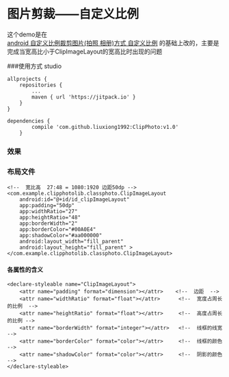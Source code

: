 # 图片剪裁——自定义比例

这个demo是在	
<a href="http://blog.csdn.net/liudao7994/article/details/53694204" target="_blank">android 自定义比例裁剪图片(拍照 相册)方式 自定义比例</a>
	的基础上改的，主要是完成当宽高比小于ClipImageLayout的宽高比时出现的问题

###使用方式 studio

	allprojects {
		repositories {
			...
			maven { url 'https://jitpack.io' }
		}
	}

	dependencies {
		    compile 'com.github.liuxiong1992:ClipPhoto:v1.0'
		}

### 效果




### 布局文件
	<!--  宽比高  27:48 = 1080:1920 边距50dp -->
    <com.example.clipphotolib.classphoto.ClipImageLayout
        android:id="@+id/id_clipImageLayout"
        app:padding="50dp"
        app:widthRatio="27"   
        app:heightRatio="48"
        app:borderWidth="2"
        app:borderColor="#00A0E4"
        app:shadowColor="#aa000000"
        android:layout_width="fill_parent"
        android:layout_height="fill_parent" >
    </com.example.clipphotolib.classphoto.ClipImageLayout>

#### 各属性的含义
	<declare-styleable name="ClipImageLayout">
        <attr name="padding" format="dimension"></attr>    <!--  边距  -->
        <attr name="widthRatio" format="float"></attr>  	<!--  宽度占周长的比例  -->
        <attr name="heightRatio" format="float"></attr>  	<!--  高度占周长的比例 -->
        <attr name="borderWidth" format="integer"></attr>  	<!--  线框的线宽 -->
        <attr name="borderColor" format="color"></attr>  	<!--  线框的颜色 -->
        <attr name="shadowColor" format="color"></attr>  	<!--  阴影的颜色 -->
    </declare-styleable>


	
	